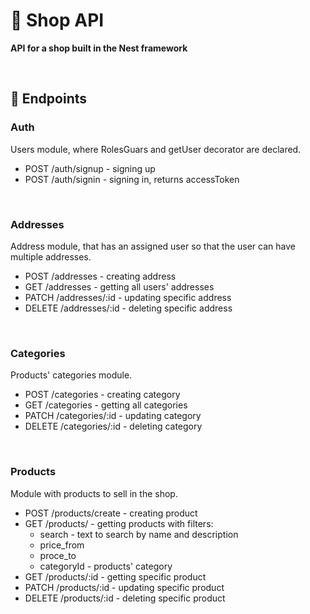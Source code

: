 # 🛒 Shop API

**API for a shop built in the Nest framework**

<br>

## 📍 Endpoints


### Auth

Users module, where RolesGuars and getUser decorator are declared.

- POST /auth/signup - signing up
- POST /auth/signin - signing in, returns accessToken

<br>

### Addresses

Address module, that has an assigned user so that the user can have multiple addresses.

- POST /addresses - creating address
- GET /addresses - getting all users' addresses
- PATCH /addresses/:id - updating specific address
- DELETE /addresses/:id - deleting specific address

<br>

### Categories

Products' categories module.

- POST /categories - creating category
- GET /categories - getting all categories
- PATCH /categories/:id - updating category
- DELETE /categories/:id - deleting category

<br>

### Products

Module with products to sell in the shop.

- POST /products/create - creating product
- GET /products/ - getting products with filters:
  - search - text to search by name and description
  - price_from
  - proce_to
  - categoryId - products' category
- GET /products/:id - getting specific product
- PATCH /products/:id - updating specific product
- DELETE /products/:id - deleting specific product
